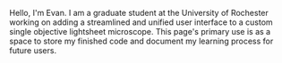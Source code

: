 Hello, I'm Evan.
I am a graduate student at the University of Rochester working on adding a streamlined and unified user interface to a custom single objective lightsheet microscope.
This page's primary use is as a space to store my finished code and document my learning process for future users.  

<!---
EvanJames302/EvanJames302 is a ✨ special ✨ repository because its `README.md` (this file) appears on your GitHub profile.
You can click the Preview link to take a look at your changes.
--->
